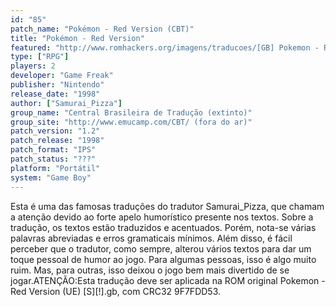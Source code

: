 ```yaml
---
id: "85"
patch_name: "Pokémon - Red Version (CBT)"
title: "Pokémon - Red Version"
featured: "http://www.romhackers.org/imagens/traducoes/[GB] Pokemon - Red Version - CBT - 01.png"
type: ["RPG"]
players: 2
developer: "Game Freak"
publisher: "Nintendo"
release_date: "1998"
author: ["Samurai_Pizza"]
group_name: "Central Brasileira de Tradução (extinto)"
group_site: "http://www.emucamp.com/CBT/ (fora do ar)"
patch_version: "1.2"
patch_release: "1998"
patch_format: "IPS"
patch_status: "???"
platform: "Portátil"
system: "Game Boy"
---
```


Esta é uma das famosas traduções do tradutor Samurai_Pizza, que chamam a atenção devido ao forte apelo humorístico presente nos textos. Sobre a tradução, os textos estão traduzidos e acentuados. Porém, nota-se várias palavras abreviadas e erros gramaticais mínimos. Além disso, é fácil perceber que o tradutor, como sempre, alterou vários textos para dar um toque pessoal de humor ao jogo. Para algumas pessoas, isso é algo muito ruim. Mas, para outras, isso deixou o jogo bem mais divertido de se jogar.ATENÇÃO:Esta tradução deve ser aplicada na ROM original Pokemon - Red Version (UE) [S][!].gb, com CRC32 9F7FDD53.